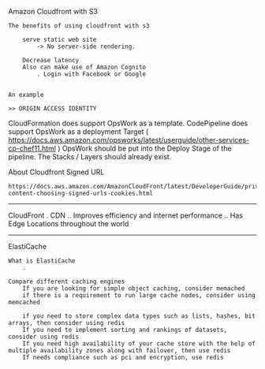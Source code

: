 Amazon Cloudfront with S3
	
	The benefits of using cloudfront with s3

		serve static web site
			-> No server-side rendering.
		
		Decrease latency
		Also can make use of Amazon Cognito
			. Login with Facebook or Google
		

	An example

	>> ORIGIN ACCESS IDENTITY




CloudFormation does support OpsWork as a template.
CodePipeline does support OpsWork as a deployment Target ( https://docs.aws.amazon.com/opsworks/latest/userguide/other-services-cp-chef11.html )
	OpsWork should be put into the Deploy Stage of the pipeline.
	The Stacks / Layers should already exist.



About Cloudfront Signed URL

	https://docs.aws.amazon.com/AmazonCloudFront/latest/DeveloperGuide/private-content-choosing-signed-urls-cookies.html



____



CloudFront
    . CDN
        .. Improves efficiency and internet performance
        .. Has Edge Locations throughout the world



___



ElastiCache
	
	What is ElastiCache
		.

	Compare different caching engines
		If you are looking for simple object caching, consider memached
		if there is a requirement to run large cache nodes, consider using memcached

		if you need to store complex data types such as lists, hashes, bit arrays, then consider using redis
		If you need to implement sorting and rankings of datasets, consider using redis
		If you need high availability of your cache store with the help of multiple availability zones along with failover, then use redis
		If needs compliance such as pci and encryption, use redis
